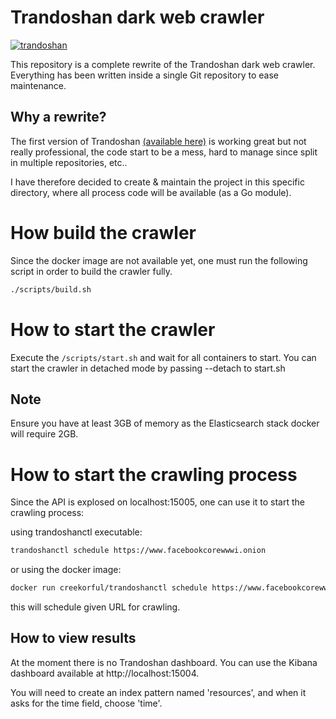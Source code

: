 # Trandoshan dark web crawler

[![trandoshan](https://snapcraft.io//trandoshan/badge.svg)](https://snapcraft.io/trandoshan)

This repository is a complete rewrite of the Trandoshan dark web crawler. Everything has been written inside a single
Git repository to ease maintenance.

## Why a rewrite?

The first version of Trandoshan [(available here)](https://github.com/trandoshan-io) is working great but
not really professional, the code start to be a mess, hard to manage since split in multiple repositories, etc..

I have therefore decided to create & maintain the project in this specific directory, where all process code will be available
(as a Go module).

# How build the crawler

Since the docker image are not available yet, one must run the following script in order to build the crawler fully.

```sh
./scripts/build.sh
```

# How to start the crawler

Execute the ``/scripts/start.sh`` and wait for all containers to start.
You can start the crawler in detached mode by passing --detach to start.sh

## Note

Ensure you have at least 3GB of memory as the Elasticsearch stack docker will require 2GB.

# How to start the crawling process

Since the API is explosed on localhost:15005, one can use it to start the crawling process:

using trandoshanctl executable:

```sh
trandoshanctl schedule https://www.facebookcorewwwi.onion
```

or using the docker image:

```sh
docker run creekorful/trandoshanctl schedule https://www.facebookcorewwwi.onion
```

this will schedule given URL for crawling.

## How to view results

At the moment there is no Trandoshan dashboard.
You can use the Kibana dashboard available at http://localhost:15004.

You will need to create an index pattern named 'resources', and when it asks for the time field, choose 'time'.
